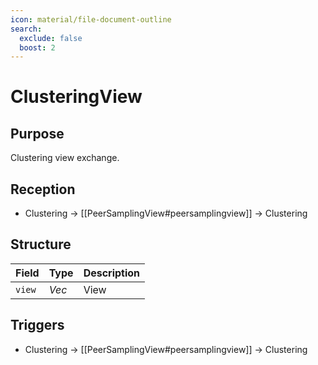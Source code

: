 ```yaml
---
icon: material/file-document-outline
search:
  exclude: false
  boost: 2
---
```


# ClusteringView

## Purpose

Clustering view exchange.

## Reception

- Clustering $\to$ [[PeerSamplingView#peersamplingview]] $\to$ Clustering

## Structure

| Field  | Type                | Description |
|--------|---------------------|-------------|
| `view` | *Vec<NodeAdvert>* | View        |

## Triggers

- Clustering $\to$ [[PeerSamplingView#peersamplingview]] $\to$ Clustering
